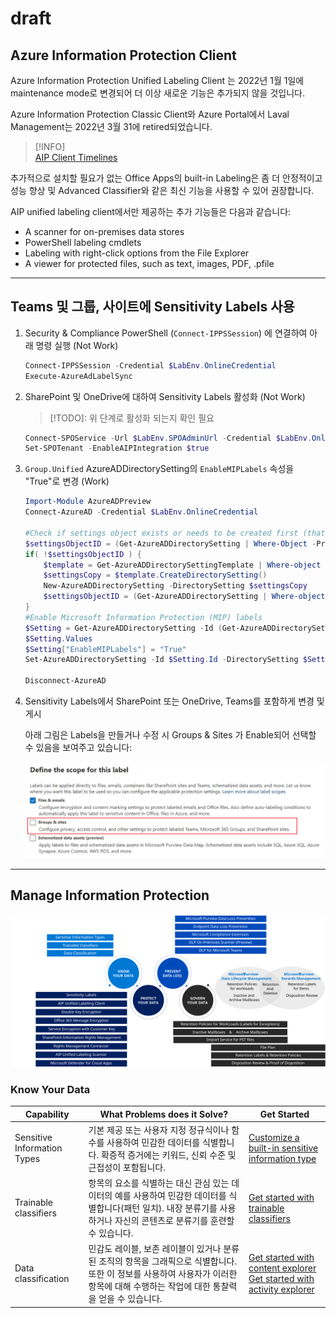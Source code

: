 ﻿# draft

## Azure Information Protection Client

Azure Information Protection Unified Labeling Client 는 2022년 1월 1일에 maintenance mode로 변경되어 더 이상 새로운 기능은 추가되지 않을 것입니다.

Azure Information Protection Classic Client와 Azure Portal에서 Laval Management는 2022년 3월 31에 retired되었습니다.

> [!INFO]  
> [AIP Client Timelines](https://docs.microsoft.com/en-us/azure/information-protection/rms-client/use-client#aip-client-timelines)

추가적으로 설치할 필요가 없는 Office Apps의 built-in Labeling은 좀 더 안정적이고 성능 향상 및 Advanced Classifier와 같은 최신 기능을 사용할 수 있어 권장합니다.

AIP unified labeling client에서만 제공하는 추가 기능들은 다음과 같습니다:

- A scanner for on-premises data stores
- PowerShell labeling cmdlets
- Labeling with right-click options from the File Explorer
- A viewer for protected files, such as text, images, PDF, .pfile



---

## Teams 및 그룹, 사이트에 Sensitivity Labels 사용

1. Security & Compliance PowerShell (`Connect-IPPSSession`) 에 연결하여 아래 명령 실행 (Not Work)
    ```powershell
    Connect-IPPSSession -Credential $LabEnv.OnlineCredential
    Execute-AzureAdLabelSync
    ```

1. SharePoint 및 OneDrive에 대하여 Sensitivity Labels 활성화 (Not Work)
    > [!TODO]: 위 단계로 활성화 되는지 확인 필요

    ```powershell
    Connect-SPOService -Url $LabEnv.SPOAdminUrl -Credential $LabEnv.OnlineCredential
    Set-SPOTenant -EnableAIPIntegration $true
    ```

1. `Group.Unified` AzureADDirectorySetting의 `EnableMIPLabels` 속성을 "True"로 변경 (Work)

    ```powershell
    Import-Module AzureADPreview
    Connect-AzureAD -Credential $LabEnv.OnlineCredential
    	 
    #Check if settings object exists or needs to be created first (that's missing in Microsoft Docs)
    $settingsObjectID = (Get-AzureADDirectorySetting | Where-Object -Property Displayname -Value "Group.Unified" -EQ).Id
    if( !$settingsObjectID ) {
        $template = Get-AzureADDirectorySettingTemplate | Where-object {$_.Displayname -eq "group.unified"}
        $settingsCopy = $template.CreateDirectorySetting()
        New-AzureADDirectorySetting -DirectorySetting $settingsCopy
        $settingsObjectID = (Get-AzureADDirectorySetting | Where-object -Property Displayname -Value "Group.Unified" -EQ).id
    }
    #Enable Microsoft Information Protection (MIP) labels
    $Setting = Get-AzureADDirectorySetting -Id (Get-AzureADDirectorySetting | Where-Object -Property DisplayName -Value "Group.Unified" -EQ).id
    $Setting.Values
    $Setting["EnableMIPLabels"] = "True"
    Set-AzureADDirectorySetting -Id $Setting.Id -DirectorySetting $Setting
    
    Disconnect-AzureAD
    ```

1. Sensitivity Labels에서 SharePoint 또는 OneDrive, Teams를 포함하게 변경 및 게시

    아래 그림은 Labels을 만들거나 수정 시 Groups & Sites 가 Enable되어 선택할 수 있음을 보여주고 있습니다:

    ![aip label scope groups and sites](https://github.com/kj-park/tech/blob/main/Microsoft365/media/Purview/aip-label-scope-groups-and-sites.png?raw=true)

---


## Manage Information Protection


![purview compliance overview](https://github.com/kj-park/tech/blob/main/Microsoft365/media/Purview/purview-compliance-overview.svg?raw=true)



### Know Your Data

| Capability | What Problems does it Solve? | Get Started |
|--|--|--|
| Sensitive Information Types | 기본 제공 또는 사용자 지정 정규식이나 함수를 사용하여 민감한 데이터를 식별합니다. 확증적 증거에는 키워드, 신뢰 수준 및 근접성이 포함됩니다. | [Customize a built-in sensitive information type](https://docs.microsoft.com/en-us/microsoft-365/compliance/customize-a-built-in-sensitive-information-type?view=o365-worldwide) |
| Trainable classifiers | 항목의 요소를 식별하는 대신 관심 있는 데이터의 예를 사용하여 민감한 데이터를 식별합니다(패턴 일치). 내장 분류기를 사용하거나 자신의 콘텐츠로 분류기를 훈련할 수 있습니다. | [Get started with trainable classifiers](https://docs.microsoft.com/en-us/microsoft-365/compliance/classifier-get-started-with?view=o365-worldwide) |
| Data classification | 민감도 레이블, 보존 레이블이 있거나 분류된 조직의 항목을 그래픽으로 식별합니다. 또한 이 정보를 사용하여 사용자가 이러한 항목에 대해 수행하는 작업에 대한 통찰력을 얻을 수 있습니다. | [Get started with content explorer](https://docs.microsoft.com/en-us/microsoft-365/compliance/data-classification-content-explorer?view=o365-worldwide) <br /> [Get started with activity explorer](https://docs.microsoft.com/en-us/microsoft-365/compliance/data-classification-activity-explorer?view=o365-worldwide) |
